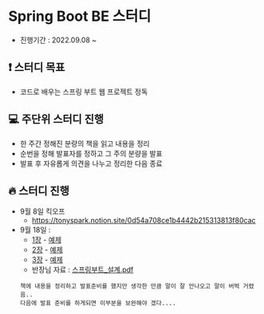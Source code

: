# Spring Boot BE 스터디
+ 진행기간 : 2022.09.08 ~

## ❗️ 스터디 목표
+ 코드로 배우는 스프링 부트 웹 프로젝트 정독

## 💻 주단위 스터디 진행
+ 한 주간 정해진 분량의 책을 읽고 내용을 정리
+ 순번을 정해 발표자를 정하고 그 주의 분량을 발표
+ 발표 후 자유롭게 의견을 나누고 정리한 다음 종료

## 🔥 스터디 진행
+ 9월 8일 킥오프
  + https://tonyspark.notion.site/0d54a708ce1b4442b215313813f80cac
+ 9월 18일 : 
  + [1장](./week1/chapter01/Chapter01.md) - [예제](https://github.com/WooDolpa/springboot-study)
  + [2장](./week1/chapter02/Chapter02.md) - [예제](https://github.com/WooDolpa/spring-boot-chapter02)
  + [3장](./week1/chapter03/Chapter03.md) - [예제](https://github.com/WooDolpa/spring-boot-chapter03)
  + 반장님 자료 : [스프링부트_설계.pdf](./week1/chapter01/file/springBootArchitecture.pdf)
  ```
  책에 내용을 정리하고 발표준비를 했지만 생각한 만큼 말이 잘 안나오고 말이 버벅 거렸음..
  다음에 발표 준비를 하게되면 이부분을 보완해야 겠다....
  ```